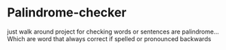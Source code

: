 # Palindrome-checker
just walk around project for checking words or sentences are palindrome... Which are word that always correct if spelled or pronounced backwards
